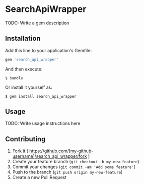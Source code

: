# SearchApiWrapper

TODO: Write a gem description

## Installation

Add this line to your application's Gemfile:

```ruby
gem 'search_api_wrapper'
```

And then execute:

    $ bundle

Or install it yourself as:

    $ gem install search_api_wrapper

## Usage

TODO: Write usage instructions here

## Contributing

1. Fork it ( https://github.com/[my-github-username]/search_api_wrapper/fork )
2. Create your feature branch (`git checkout -b my-new-feature`)
3. Commit your changes (`git commit -am 'Add some feature'`)
4. Push to the branch (`git push origin my-new-feature`)
5. Create a new Pull Request
